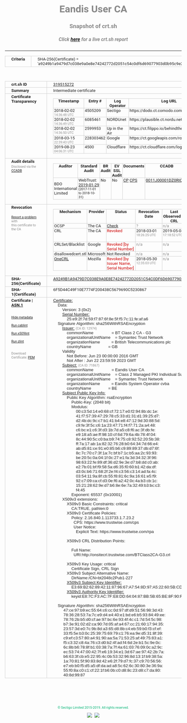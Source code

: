 # Eandis User CA
### Snapshot of crt.sh
##### Click [here](https://crt.sh/?q=A9249B1A9479D7C038E9A0E8E74242772D2051C54C0DF6D69077903D0B95C9E2) for a live crt.sh report

---
<!DOCTYPE HTML PUBLIC "-//W3C//DTD HTML 4.0 Transitional//EN">
<HTML>
<HEAD>
  <META http-equiv="Content-Type" content="text/html; charset=UTF-8">
  <TITLE>crt.sh | a9249b1a9479d7c038e9a0e8e74242772d2051c54c0df6d69077903d0b95c9e2</TITLE>
  <META name="description" content="Free CT Log Certificate Search Tool from Sectigo (formerly Comodo CA)">
  <META name="keywords" content="crt.sh, CT, Certificate Transparency, Certificate Search, SSL Certificate, Sectigo, Comodo CA">
  <LINK href="//fonts.googleapis.com/css?family=Roboto+Mono|Roboto:400,400i,700,700i" rel="stylesheet">
  <STYLE type="text/css">
    a {
      white-space: nowrap;
    }
    body {
      color: #888888;
      font: 12pt Roboto, sans-serif;
      padding-top: 10px;
      text-align: center
    }
    form {
      margin: 0px
    }
    span {
      border-radius: 10px
    }
    span.heading {
      color: #888888;
      font: 12pt Roboto, sans-serif
    }
    span.title {
      background-color: #00B373;
      color: #FFFFFF;
      font: bold 18pt Roboto, sans-serif;
      padding: 0px 5px
    }
    span.text {
      color: #888888;
      font: 10pt Roboto, sans-serif
    }
    span.whiteongrey {
      background-color: #D9D9D6;
      color: #FFFFFF;
      font: bold 18pt Roboto, sans-serif;
      padding: 0px 5px
    }
    table {
      border-collapse: collapse;
      color: #222222;
      font: 10pt Roboto, sans-serif;
      margin-left: auto;
      margin-right: auto
    }
    table.options {
      border: none;
      margin-left: 10px
    }
    td, th {
      border: 1px solid #CCCCCC;
      padding: 0px 2px;
      text-align: left;
      vertical-align: top
    }
    td.outer, th.outer {
      border: 1px solid #CCCCCC;
      padding: 2px 20px;
      text-align: left
    }
    th.heading {
      color: #888888;
      font: bold italic 12pt Roboto, sans-serif;
      padding: 20px 0px 0px;
      text-align: center
    }
    th.options, td.options {
      border: none;
      vertical-align: middle
    }
    td.text {
      font: 10pt "Roboto Mono", sans-serif;
      padding: 2px 20px
    }
    td.heading {
      border: none;
      color: #888888;
      font: 12pt Roboto, sans-serif;
      padding-top: 20px;
      text-align: center
    }
    table.lint td, th {
      text-align: center
    }
    .button {
      background-color: #00B373;
      border-radius: 10px;
      color: #FFFFFF;
      font: bold 13pt Roboto, sans-serif
    }
    .copyright {
      font: 8pt Roboto, sans-serif;
      color: #00B373
    }
    .input {
      border: 1px solid #888888;
      font-weight: bold;
      text-align: center
    }
    .small {
      font: 8pt Roboto, sans-serif;
      color: #888888
    }
    .error {
      background-color: #FFDFDF;
      color: #CC0000;
      font-weight: bold
    }
    .fatal {
      background-color: #0000AA;
      color: #FFFFFF;
      font-weight: bold
    }
    .notice {
      background-color: #FFFFDF;
      color: #606000
    }
    .warning {
      background-color: #FFEFDF;
      color: #DF6000
    }
  </STYLE>
</HEAD>
<BODY>

<TABLE>
  <TR>
    <TH class="outer">Criteria</TH>
    <TD class="outer">SHA-256(Certificate) = 'a9249b1a9479d7c038e9a0e8e74242772d2051c54c0df6d69077903d0b95c9e2'</TD>
  </TR>
</TABLE>
<BR>
<TABLE>
  <TR>
    <TH class="outer">crt.sh ID</TH>
    <TD class="outer"><A href="?id=319515272">319515272</A></TD>
  </TR>
  <TR>
    <TH class="outer">Summary</TH>
    <TD class="outer">Intermediate certificate</TD>
  </TR>
  <TR>
    <TH class="outer">Certificate<BR>Transparency</TH>
    <TD class="outer">
<TABLE class="options" style="margin-left:0px">
  <TR>
    <TH>Timestamp</TH>
    <TH>Entry #</TH>
    <TH>Log Operator</TH>
    <TH>Log URL</TH>
  </TR>
  <TR>
    <TD>2018-02-02&nbsp; <FONT class="small">14:36:48 UTC</FONT></TD>
    <TD>4505209</TD>
    <TD>Sectigo</TD>
    <TD>https://dodo.ct.comodo.com</TD>
  </TR>
  <TR>
    <TD>2018-02-02&nbsp; <FONT class="small">14:36:49 UTC</FONT></TD>
    <TD>6085461</TD>
    <TD>NORDUnet</TD>
    <TD>https://plausible.ct.nordu.net</TD>
  </TR>
  <TR>
    <TD>2018-02-02&nbsp; <FONT class="small">14:36:50 UTC</FONT></TD>
    <TD>2599953</TD>
    <TD>Up in the Air</TD>
    <TD>https://ct.filippo.io/behindthesofa</TD>
  </TR>
  <TR>
    <TD>2018-03-15&nbsp; <FONT class="small">22:39:43 UTC</FONT></TD>
    <TD>228303462</TD>
    <TD>Google</TD>
    <TD>https://ct.googleapis.com/rocketeer</TD>
  </TR>
  <TR>
    <TD>2019-08-23&nbsp; <FONT class="small">04:06:31 UTC</FONT></TD>
    <TD>4500</TD>
    <TD>Cloudflare</TD>
    <TD>https://ct.cloudflare.com/logs/nimbus2023</TD>
  </TR>
</TABLE>
    </TD>
  </TR>
  <TR>
    <TH class="outer">Audit details<BR>
      <DIV class="small" style="padding-top:3px">Disclosed via the
        <A href="//ccadb-public.secure.force.com/mozilla/PublicAllIntermediateCerts" target="_blank">CCADB</A></DIV>
    </TH>
    <TD class="outer">
<TABLE class="options" style="margin-left:0px">
  <TR>
    <TH>Auditor</TH>
    <TH>Standard Audit</TH>
    <TH>BR Audit</TH>
    <TH>EV SSL Audit</TH>
    <TH>Documents</TH>
    <TH>CCADB</TH>
    <TH>Root Owner / Certificate</TH>
  </TR>
  <TR>
    <TD style="vertical-align:middle">BDO International Limited</TD>
    <TD>WebTrust:
      <A href="https://www.cpacanada.ca/generichandlers/CPACHandler.ashx?attachmentid=224491" target="_blank">2019-01-29</A>
      <BR><FONT style="font-size:8pt">(2017-11-01 to 2018-10-31)</FONT></TD>
    <TD>No    <TD>No    <TD>
      <A href="https://www.websecurity.symantec.com/content/dam/websitesecurity/digitalassets/desktop/pdfs/repository/STN_CP.pdf" target="blank">CP</A>
      <A href="https://www.websecurity.symantec.com/content/dam/websitesecurity/digitalassets/desktop/pdfs/repository/STN%20CPS%20v3.10.pdf" target="blank">CPS</A>
    </TD>
    <TD><A href="//ccadb.force.com/0011J00001DZ0RIQA1" target="_blank">0011J00001DZ0RIQA1</A></TD>
    <TD><A href="/?id=68409">DigiCert</A></TD>
  </TR>
</TABLE>
    </TD>
  </TR>
  <TR>
    <TH class="outer">Revocation<BR><BR>
      <DIV class="small" style="padding-top:3px"><A href="?id=319515272&opt=problemreporting">Report a problem</A> with<BR>this certificate to the CA</DIV></TH>
    <TD class="outer">
      <TABLE class="options" style="margin-left:0px">
        <TR>
          <TH>Mechanism</TH>
          <TH>Provider</TH>
          <TH>Status</TH>
          <TH>Revocation Date</TH>
          <TH>Last Observed in CRL</TH>
          <TH>Last Checked <SPAN style="color:#CC0000;vertical-align:middle;font-size:70%;font-weight:normal">(Error)</SPAN></TH>
        </TR>
        <TR>
          <TD>OCSP</TD>
          <TD>The CA</TD>
          <TD><A href="?id=319515272&opt=ocsp">Check</A></TD>
          <TD><SPAN style="color:#888888">?</SPAN></TD>
          <TD><SPAN style="color:#888888">n/a</SPAN></TD>
          <TD><SPAN style="color:#888888">?</SPAN></TD>
        </TR>
        <TR>
          <TD>CRL</TD>
          <TD>The CA</TD>
          <TD><SPAN style="color:#CC0000">Revoked</SPAN></TD><TD>2018-03-01&nbsp; <FONT class="small">18:26:25 UTC</FONT></TD><TD>2019-05-08&nbsp; <FONT class="small">17:18:52 UTC</FONT></TD><TD>2019-12-04&nbsp; <FONT class="small">20:05:08 UTC</FONT></TD>
        </TR>
        <TR>
          <TD>CRLSet/Blacklist</TD>
          <TD>Google</TD>
          <TD><SPAN style="color:#CC0000">Revoked [by Serial Number]</SPAN></TD>
          <TD><SPAN style="color:#888888">n/a</SPAN></TD>
          <TD><SPAN style="color:#888888">n/a</SPAN></TD>
          <TD><SPAN style="color:#888888">n/a</SPAN></TD>
        </TR>
        <TR>
          <TD>disallowedcert.stl</TD>
          <TD>Microsoft</TD>
          <TD>Not Revoked</TD>
          <TD><SPAN style="color:#888888">n/a</SPAN></TD>
          <TD><SPAN style="color:#888888">n/a</SPAN></TD>
          <TD><SPAN style="color:#888888">n/a</SPAN></TD>
        </TR>
        <TR>
          <TD><A href="/mozilla-onecrl" target="_blank">OneCRL</A></TD>
          <TD>Mozilla</TD>
          <TD><SPAN style="color:#CC0000">Revoked [by Issuer Name, Serial Number]</SPAN></TD><TD>2018-05-30&nbsp; <FONT class="small">12:35:03 UTC</FONT></TD>
          <TD><SPAN style="color:#888888">n/a</SPAN></TD>
          <TD><SPAN style="color:#888888">n/a</SPAN></TD>
        </TR>
      </TABLE>
    </TD>
  </TR>
  <TR>
    <TH class="outer">SHA-256(Certificate)</TH>
    <TD class="outer"><A href="//censys.io/certificates/a9249b1a9479d7c038e9a0e8e74242772d2051c54c0df6d69077903d0b95c9e2">A9249B1A9479D7C038E9A0E8E74242772D2051C54C0DF6D69077903D0B95C9E2</A></TD>
  </TR>
  <TR>
    <TH class="outer">SHA-1(Certificate)</TH>
    <TD class="outer">6F5D44C49F10E7774F200438C5679690C5230867</TD>
  </TR>
  <TR>
    <TH class="outer">Certificate | <A href="?asn1=319515272">ASN.1</A>
      <SPAN class="small"><BR>
      <BR><BR><A href="?id=319515272&opt=nometadata">Hide metadata</A>
      <BR><BR><A href="?id=319515272&opt=cablint">Run cablint</A>
      <BR><BR><A href="?id=319515272&opt=x509lint">Run x509lint</A>
      <BR><BR><A href="?id=319515272&opt=zlint">Run zlint</A>
      <BR><BR><BR>Download Certificate: <A href="?d=319515272">PEM</A>
      </SPAN>
    </TH>
    <TD class="text"><A href="?d=319515272">Certificate:</A><BR>&nbsp;&nbsp;&nbsp;&nbsp;Data:<BR>&nbsp;&nbsp;&nbsp;&nbsp;&nbsp;&nbsp;&nbsp;&nbsp;Version:&nbsp;3&nbsp;(0x2)<BR>&nbsp;&nbsp;&nbsp;&nbsp;&nbsp;&nbsp;&nbsp;&nbsp;<A href="?serial=25e92f7d59f7876f8e5ff57c11feafa6">Serial&nbsp;Number:</A><BR>&nbsp;&nbsp;&nbsp;&nbsp;&nbsp;&nbsp;&nbsp;&nbsp;&nbsp;&nbsp;&nbsp;&nbsp;25:e9:2f:7d:59:f7:87:6f:8e:5f:f5:7c:11:fe:af:a6<BR>&nbsp;&nbsp;&nbsp;&nbsp;Signature&nbsp;Algorithm:&nbsp;sha256WithRSAEncryption<BR>&nbsp;&nbsp;&nbsp;&nbsp;&nbsp;&nbsp;&nbsp;&nbsp;<A href="?caid=12974">Issuer:</A> <SPAN class="small">(CA ID: 12974)</SPAN><BR>&nbsp;&nbsp;&nbsp;&nbsp;&nbsp;&nbsp;&nbsp;&nbsp;&nbsp;&nbsp;&nbsp;&nbsp;commonName&nbsp;&nbsp;&nbsp;&nbsp;&nbsp;&nbsp;&nbsp;&nbsp;&nbsp;&nbsp;&nbsp;&nbsp;&nbsp;&nbsp;&nbsp;&nbsp;=&nbsp;BT&nbsp;Class&nbsp;2&nbsp;CA&nbsp;-&nbsp;G3<BR>&nbsp;&nbsp;&nbsp;&nbsp;&nbsp;&nbsp;&nbsp;&nbsp;&nbsp;&nbsp;&nbsp;&nbsp;organizationalUnitName&nbsp;&nbsp;&nbsp;&nbsp;=&nbsp;Symantec&nbsp;Trust&nbsp;Network<BR>&nbsp;&nbsp;&nbsp;&nbsp;&nbsp;&nbsp;&nbsp;&nbsp;&nbsp;&nbsp;&nbsp;&nbsp;organizationName&nbsp;&nbsp;&nbsp;&nbsp;&nbsp;&nbsp;&nbsp;&nbsp;&nbsp;&nbsp;=&nbsp;British&nbsp;Telecommunications&nbsp;plc<BR>&nbsp;&nbsp;&nbsp;&nbsp;&nbsp;&nbsp;&nbsp;&nbsp;&nbsp;&nbsp;&nbsp;&nbsp;countryName&nbsp;&nbsp;&nbsp;&nbsp;&nbsp;&nbsp;&nbsp;&nbsp;&nbsp;&nbsp;&nbsp;&nbsp;&nbsp;&nbsp;&nbsp;=&nbsp;GB<BR>&nbsp;&nbsp;&nbsp;&nbsp;&nbsp;&nbsp;&nbsp;&nbsp;Validity<BR>&nbsp;&nbsp;&nbsp;&nbsp;&nbsp;&nbsp;&nbsp;&nbsp;&nbsp;&nbsp;&nbsp;&nbsp;Not&nbsp;Before:&nbsp;Jun&nbsp;23&nbsp;00:00:00&nbsp;2016&nbsp;GMT<BR>&nbsp;&nbsp;&nbsp;&nbsp;&nbsp;&nbsp;&nbsp;&nbsp;&nbsp;&nbsp;&nbsp;&nbsp;Not&nbsp;After&nbsp;:&nbsp;Jun&nbsp;22&nbsp;23:59:59&nbsp;2023&nbsp;GMT<BR>&nbsp;&nbsp;&nbsp;&nbsp;&nbsp;&nbsp;&nbsp;&nbsp;<A href="?caid=71867">Subject:</A> <SPAN class="small">(CA ID: 71867)</SPAN><BR>&nbsp;&nbsp;&nbsp;&nbsp;&nbsp;&nbsp;&nbsp;&nbsp;&nbsp;&nbsp;&nbsp;&nbsp;commonName&nbsp;&nbsp;&nbsp;&nbsp;&nbsp;&nbsp;&nbsp;&nbsp;&nbsp;&nbsp;&nbsp;&nbsp;&nbsp;&nbsp;&nbsp;&nbsp;=&nbsp;Eandis&nbsp;User&nbsp;CA<BR>&nbsp;&nbsp;&nbsp;&nbsp;&nbsp;&nbsp;&nbsp;&nbsp;&nbsp;&nbsp;&nbsp;&nbsp;organizationalUnitName&nbsp;&nbsp;&nbsp;&nbsp;=&nbsp;Class&nbsp;2&nbsp;Managed&nbsp;PKI&nbsp;Individual&nbsp;Subscriber&nbsp;CA<BR>&nbsp;&nbsp;&nbsp;&nbsp;&nbsp;&nbsp;&nbsp;&nbsp;&nbsp;&nbsp;&nbsp;&nbsp;organizationalUnitName&nbsp;&nbsp;&nbsp;&nbsp;=&nbsp;Symantec&nbsp;Trust&nbsp;Network<BR>&nbsp;&nbsp;&nbsp;&nbsp;&nbsp;&nbsp;&nbsp;&nbsp;&nbsp;&nbsp;&nbsp;&nbsp;organizationName&nbsp;&nbsp;&nbsp;&nbsp;&nbsp;&nbsp;&nbsp;&nbsp;&nbsp;&nbsp;=&nbsp;Eandis&nbsp;System&nbsp;Operator&nbsp;cvba<BR>&nbsp;&nbsp;&nbsp;&nbsp;&nbsp;&nbsp;&nbsp;&nbsp;&nbsp;&nbsp;&nbsp;&nbsp;countryName&nbsp;&nbsp;&nbsp;&nbsp;&nbsp;&nbsp;&nbsp;&nbsp;&nbsp;&nbsp;&nbsp;&nbsp;&nbsp;&nbsp;&nbsp;=&nbsp;BE<BR>&nbsp;&nbsp;&nbsp;&nbsp;&nbsp;&nbsp;&nbsp;&nbsp;<A href="?spkisha256=aefd3800bfc0b862ca638527704bedcf5385210b6ddb3edd24411e5841a1e569">Subject&nbsp;Public&nbsp;Key&nbsp;Info:</A><BR>&nbsp;&nbsp;&nbsp;&nbsp;&nbsp;&nbsp;&nbsp;&nbsp;&nbsp;&nbsp;&nbsp;&nbsp;Public&nbsp;Key&nbsp;Algorithm:&nbsp;rsaEncryption<BR>&nbsp;&nbsp;&nbsp;&nbsp;&nbsp;&nbsp;&nbsp;&nbsp;&nbsp;&nbsp;&nbsp;&nbsp;&nbsp;&nbsp;&nbsp;&nbsp;Public-Key:&nbsp;(2048&nbsp;bit)<BR>&nbsp;&nbsp;&nbsp;&nbsp;&nbsp;&nbsp;&nbsp;&nbsp;&nbsp;&nbsp;&nbsp;&nbsp;&nbsp;&nbsp;&nbsp;&nbsp;Modulus:<BR>&nbsp;&nbsp;&nbsp;&nbsp;&nbsp;&nbsp;&nbsp;&nbsp;&nbsp;&nbsp;&nbsp;&nbsp;&nbsp;&nbsp;&nbsp;&nbsp;&nbsp;&nbsp;&nbsp;&nbsp;00:c3:5d:14:e0:68:cf:72:17:e0:f2:94:8b:dc:1e:<BR>&nbsp;&nbsp;&nbsp;&nbsp;&nbsp;&nbsp;&nbsp;&nbsp;&nbsp;&nbsp;&nbsp;&nbsp;&nbsp;&nbsp;&nbsp;&nbsp;&nbsp;&nbsp;&nbsp;&nbsp;41:f7:57:39:47:29:78:c5:33:d1:31:d1:39:25:d7:<BR>&nbsp;&nbsp;&nbsp;&nbsp;&nbsp;&nbsp;&nbsp;&nbsp;&nbsp;&nbsp;&nbsp;&nbsp;&nbsp;&nbsp;&nbsp;&nbsp;&nbsp;&nbsp;&nbsp;&nbsp;d2:4b:dc:9c:c7:b1:41:b4:e8:47:12:9d:30:88:5d:<BR>&nbsp;&nbsp;&nbsp;&nbsp;&nbsp;&nbsp;&nbsp;&nbsp;&nbsp;&nbsp;&nbsp;&nbsp;&nbsp;&nbsp;&nbsp;&nbsp;&nbsp;&nbsp;&nbsp;&nbsp;c9:fe:3f:5c:c6:1a:23:47:71:f4:f7:71:2a:a4:48:<BR>&nbsp;&nbsp;&nbsp;&nbsp;&nbsp;&nbsp;&nbsp;&nbsp;&nbsp;&nbsp;&nbsp;&nbsp;&nbsp;&nbsp;&nbsp;&nbsp;&nbsp;&nbsp;&nbsp;&nbsp;c6:bc:e1:c6:3f:d3:1b:7d:a5:c8:f6:ac:3f:db:fe:<BR>&nbsp;&nbsp;&nbsp;&nbsp;&nbsp;&nbsp;&nbsp;&nbsp;&nbsp;&nbsp;&nbsp;&nbsp;&nbsp;&nbsp;&nbsp;&nbsp;&nbsp;&nbsp;&nbsp;&nbsp;e9:18:a5:ae:ff:98:10:cf:6d:79:6a:4b:78:4f:04:<BR>&nbsp;&nbsp;&nbsp;&nbsp;&nbsp;&nbsp;&nbsp;&nbsp;&nbsp;&nbsp;&nbsp;&nbsp;&nbsp;&nbsp;&nbsp;&nbsp;&nbsp;&nbsp;&nbsp;&nbsp;8c:44:90:5c:c0:ba:b9:74:75:c8:92:52:20:5b:38:<BR>&nbsp;&nbsp;&nbsp;&nbsp;&nbsp;&nbsp;&nbsp;&nbsp;&nbsp;&nbsp;&nbsp;&nbsp;&nbsp;&nbsp;&nbsp;&nbsp;&nbsp;&nbsp;&nbsp;&nbsp;ff:7a:17:ab:1a:82:32:76:28:b0:64:34:7d:66:e4:<BR>&nbsp;&nbsp;&nbsp;&nbsp;&nbsp;&nbsp;&nbsp;&nbsp;&nbsp;&nbsp;&nbsp;&nbsp;&nbsp;&nbsp;&nbsp;&nbsp;&nbsp;&nbsp;&nbsp;&nbsp;ab:d5:81:ce:91:e0:85:b6:c9:89:89:37:db:d7:6f:<BR>&nbsp;&nbsp;&nbsp;&nbsp;&nbsp;&nbsp;&nbsp;&nbsp;&nbsp;&nbsp;&nbsp;&nbsp;&nbsp;&nbsp;&nbsp;&nbsp;&nbsp;&nbsp;&nbsp;&nbsp;8c:7c:70:c7:3f:1a:7c:bf:b7:1c:b5:aa:2c:93:93:<BR>&nbsp;&nbsp;&nbsp;&nbsp;&nbsp;&nbsp;&nbsp;&nbsp;&nbsp;&nbsp;&nbsp;&nbsp;&nbsp;&nbsp;&nbsp;&nbsp;&nbsp;&nbsp;&nbsp;&nbsp;be:20:5c:0a:04:1f:0c:27:e1:fa:3d:34:32:3f:96:<BR>&nbsp;&nbsp;&nbsp;&nbsp;&nbsp;&nbsp;&nbsp;&nbsp;&nbsp;&nbsp;&nbsp;&nbsp;&nbsp;&nbsp;&nbsp;&nbsp;&nbsp;&nbsp;&nbsp;&nbsp;98:63:22:fe:89:df:36:d2:9e:3e:d7:b8:dd:c0:ab:<BR>&nbsp;&nbsp;&nbsp;&nbsp;&nbsp;&nbsp;&nbsp;&nbsp;&nbsp;&nbsp;&nbsp;&nbsp;&nbsp;&nbsp;&nbsp;&nbsp;&nbsp;&nbsp;&nbsp;&nbsp;e2:7b:01:bf:f9:58:5a:d6:35:f0:60:b1:42:da:df:<BR>&nbsp;&nbsp;&nbsp;&nbsp;&nbsp;&nbsp;&nbsp;&nbsp;&nbsp;&nbsp;&nbsp;&nbsp;&nbsp;&nbsp;&nbsp;&nbsp;&nbsp;&nbsp;&nbsp;&nbsp;d3:0c:b6:71:68:2f:2e:f4:c3:56:c3:14:ad:fa:4c:<BR>&nbsp;&nbsp;&nbsp;&nbsp;&nbsp;&nbsp;&nbsp;&nbsp;&nbsp;&nbsp;&nbsp;&nbsp;&nbsp;&nbsp;&nbsp;&nbsp;&nbsp;&nbsp;&nbsp;&nbsp;03:54:11:9a:8f:cb:55:f8:81:6c:9a:16:61:e5:f9:<BR>&nbsp;&nbsp;&nbsp;&nbsp;&nbsp;&nbsp;&nbsp;&nbsp;&nbsp;&nbsp;&nbsp;&nbsp;&nbsp;&nbsp;&nbsp;&nbsp;&nbsp;&nbsp;&nbsp;&nbsp;92:c7:09:ca:cf:d3:0e:f6:a2:42:0c:4a:b3:cb:1c:<BR>&nbsp;&nbsp;&nbsp;&nbsp;&nbsp;&nbsp;&nbsp;&nbsp;&nbsp;&nbsp;&nbsp;&nbsp;&nbsp;&nbsp;&nbsp;&nbsp;&nbsp;&nbsp;&nbsp;&nbsp;15:21:28:62:9e:d7:b6:8e:6e:7a:32:49:b3:bc:c3:<BR>&nbsp;&nbsp;&nbsp;&nbsp;&nbsp;&nbsp;&nbsp;&nbsp;&nbsp;&nbsp;&nbsp;&nbsp;&nbsp;&nbsp;&nbsp;&nbsp;&nbsp;&nbsp;&nbsp;&nbsp;f4:45<BR>&nbsp;&nbsp;&nbsp;&nbsp;&nbsp;&nbsp;&nbsp;&nbsp;&nbsp;&nbsp;&nbsp;&nbsp;&nbsp;&nbsp;&nbsp;&nbsp;Exponent:&nbsp;65537&nbsp;(0x10001)<BR>&nbsp;&nbsp;&nbsp;&nbsp;&nbsp;&nbsp;&nbsp;&nbsp;X509v3&nbsp;extensions:<BR>&nbsp;&nbsp;&nbsp;&nbsp;&nbsp;&nbsp;&nbsp;&nbsp;&nbsp;&nbsp;&nbsp;&nbsp;X509v3&nbsp;Basic&nbsp;Constraints:&nbsp;critical<BR>&nbsp;&nbsp;&nbsp;&nbsp;&nbsp;&nbsp;&nbsp;&nbsp;&nbsp;&nbsp;&nbsp;&nbsp;&nbsp;&nbsp;&nbsp;&nbsp;CA:TRUE,&nbsp;pathlen:0<BR>&nbsp;&nbsp;&nbsp;&nbsp;&nbsp;&nbsp;&nbsp;&nbsp;&nbsp;&nbsp;&nbsp;&nbsp;X509v3&nbsp;Certificate&nbsp;Policies:&nbsp;<BR>&nbsp;&nbsp;&nbsp;&nbsp;&nbsp;&nbsp;&nbsp;&nbsp;&nbsp;&nbsp;&nbsp;&nbsp;&nbsp;&nbsp;&nbsp;&nbsp;Policy:&nbsp;2.16.840.1.113733.1.7.23.2<BR>&nbsp;&nbsp;&nbsp;&nbsp;&nbsp;&nbsp;&nbsp;&nbsp;&nbsp;&nbsp;&nbsp;&nbsp;&nbsp;&nbsp;&nbsp;&nbsp;&nbsp;&nbsp;CPS:&nbsp;https://www.trustwise.com/cps<BR>&nbsp;&nbsp;&nbsp;&nbsp;&nbsp;&nbsp;&nbsp;&nbsp;&nbsp;&nbsp;&nbsp;&nbsp;&nbsp;&nbsp;&nbsp;&nbsp;&nbsp;&nbsp;User&nbsp;Notice:<BR>&nbsp;&nbsp;&nbsp;&nbsp;&nbsp;&nbsp;&nbsp;&nbsp;&nbsp;&nbsp;&nbsp;&nbsp;&nbsp;&nbsp;&nbsp;&nbsp;&nbsp;&nbsp;&nbsp;&nbsp;Explicit&nbsp;Text:&nbsp;https://www.trustwise.com/rpa<BR><BR>&nbsp;&nbsp;&nbsp;&nbsp;&nbsp;&nbsp;&nbsp;&nbsp;&nbsp;&nbsp;&nbsp;&nbsp;X509v3&nbsp;CRL&nbsp;Distribution&nbsp;Points:&nbsp;<BR><BR>&nbsp;&nbsp;&nbsp;&nbsp;&nbsp;&nbsp;&nbsp;&nbsp;&nbsp;&nbsp;&nbsp;&nbsp;&nbsp;&nbsp;&nbsp;&nbsp;Full&nbsp;Name:<BR>&nbsp;&nbsp;&nbsp;&nbsp;&nbsp;&nbsp;&nbsp;&nbsp;&nbsp;&nbsp;&nbsp;&nbsp;&nbsp;&nbsp;&nbsp;&nbsp;&nbsp;&nbsp;URI:http://onsitecrl.trustwise.com/BTClass2CA-G3.crl<BR><BR>&nbsp;&nbsp;&nbsp;&nbsp;&nbsp;&nbsp;&nbsp;&nbsp;&nbsp;&nbsp;&nbsp;&nbsp;X509v3&nbsp;Key&nbsp;Usage:&nbsp;critical<BR>&nbsp;&nbsp;&nbsp;&nbsp;&nbsp;&nbsp;&nbsp;&nbsp;&nbsp;&nbsp;&nbsp;&nbsp;&nbsp;&nbsp;&nbsp;&nbsp;Certificate&nbsp;Sign,&nbsp;CRL&nbsp;Sign<BR>&nbsp;&nbsp;&nbsp;&nbsp;&nbsp;&nbsp;&nbsp;&nbsp;&nbsp;&nbsp;&nbsp;&nbsp;X509v3&nbsp;Subject&nbsp;Alternative&nbsp;Name:&nbsp;<BR>&nbsp;&nbsp;&nbsp;&nbsp;&nbsp;&nbsp;&nbsp;&nbsp;&nbsp;&nbsp;&nbsp;&nbsp;&nbsp;&nbsp;&nbsp;&nbsp;DirName:/CN=bt2048c2Pub1-227<BR>&nbsp;&nbsp;&nbsp;&nbsp;&nbsp;&nbsp;&nbsp;&nbsp;&nbsp;&nbsp;&nbsp;&nbsp;<A href="?ski=e369b262894211879667a7548d97a522605bcdcb">X509v3&nbsp;Subject&nbsp;Key&nbsp;Identifier:</A><BR>&nbsp;&nbsp;&nbsp;&nbsp;&nbsp;&nbsp;&nbsp;&nbsp;&nbsp;&nbsp;&nbsp;&nbsp;&nbsp;&nbsp;&nbsp;&nbsp;E3:69:B2:62:89:42:11:87:96:67:A7:54:8D:97:A5:22:60:5B:CD:CB<BR>&nbsp;&nbsp;&nbsp;&nbsp;&nbsp;&nbsp;&nbsp;&nbsp;&nbsp;&nbsp;&nbsp;&nbsp;<A href="?ski=e87cf3ac7fe8dd640487bb5b65be8f90fd64195b">X509v3&nbsp;Authority&nbsp;Key&nbsp;Identifier:</A><BR>&nbsp;&nbsp;&nbsp;&nbsp;&nbsp;&nbsp;&nbsp;&nbsp;&nbsp;&nbsp;&nbsp;&nbsp;&nbsp;&nbsp;&nbsp;&nbsp;keyid:E8:7C:F3:AC:7F:E8:DD:64:04:87:BB:5B:65:BE:8F:90:FD:64:19:5B<BR><BR>&nbsp;&nbsp;&nbsp;&nbsp;Signature&nbsp;Algorithm:&nbsp;sha256WithRSAEncryption<BR>&nbsp;&nbsp;&nbsp;&nbsp;&nbsp;&nbsp;&nbsp;&nbsp;&nbsp;47:ce:97:b9:ec:55:64:c6:cc:0d:97:df:d9:51:56:98:3d:43:<BR>&nbsp;&nbsp;&nbsp;&nbsp;&nbsp;&nbsp;&nbsp;&nbsp;&nbsp;78:36:28:53:7a:7c:e9:d4:e4:40:e1:bd:e6:b5:93:84:49:ee:<BR>&nbsp;&nbsp;&nbsp;&nbsp;&nbsp;&nbsp;&nbsp;&nbsp;&nbsp;78:76:2b:b5:d0:cf:ae:97:bc:6e:93:4f:4c:c1:7d:54:5c:98:<BR>&nbsp;&nbsp;&nbsp;&nbsp;&nbsp;&nbsp;&nbsp;&nbsp;&nbsp;b7:3e:91:02:d2:ca:90:7d:05:af:a4:67:cc:21:60:17:94:35:<BR>&nbsp;&nbsp;&nbsp;&nbsp;&nbsp;&nbsp;&nbsp;&nbsp;&nbsp;23:57:3d:e0:7c:9b:8d:a3:65:d8:8b:c4:eb:59:b0:f3:cf:ef:<BR>&nbsp;&nbsp;&nbsp;&nbsp;&nbsp;&nbsp;&nbsp;&nbsp;&nbsp;33:f5:5e:b3:0c:25:39:75:69:79:c1:76:ea:9e:d5:31:8f:39:<BR>&nbsp;&nbsp;&nbsp;&nbsp;&nbsp;&nbsp;&nbsp;&nbsp;&nbsp;c9:ef:c3:57:80:a4:91:90:aa:5a:71:53:25:af:49:75:83:a1:<BR>&nbsp;&nbsp;&nbsp;&nbsp;&nbsp;&nbsp;&nbsp;&nbsp;&nbsp;f5:c3:32:c8:4a:76:c3:d0:b2:4f:ad:f4:6d:2e:b1:5c:9e:0c:<BR>&nbsp;&nbsp;&nbsp;&nbsp;&nbsp;&nbsp;&nbsp;&nbsp;&nbsp;6c:8b:b6:78:8f:b1:03:38:7a:7f:4a:61:03:76:09:0c:a2:9c:<BR>&nbsp;&nbsp;&nbsp;&nbsp;&nbsp;&nbsp;&nbsp;&nbsp;&nbsp;ec:53:74:47:00:42:7f:e6:19:34:e1:3d:67:ae:97:42:2b:7a:<BR>&nbsp;&nbsp;&nbsp;&nbsp;&nbsp;&nbsp;&nbsp;&nbsp;&nbsp;b6:63:3f:cb:e5:22:95:4c:0b:53:32:96:8d:13:1f:b9:38:5a:<BR>&nbsp;&nbsp;&nbsp;&nbsp;&nbsp;&nbsp;&nbsp;&nbsp;&nbsp;1a:70:81:5f:90:83:8d:42:e6:2f:79:d7:fc:37:c9:70:56:56:<BR>&nbsp;&nbsp;&nbsp;&nbsp;&nbsp;&nbsp;&nbsp;&nbsp;&nbsp;e7:eb:b0:f5:d5:a5:df:da:ad:a8:5c:62:6c:30:80:3e:36:9a:<BR>&nbsp;&nbsp;&nbsp;&nbsp;&nbsp;&nbsp;&nbsp;&nbsp;&nbsp;55:f0:8a:c0:c1:cf:22:1f:b6:0b:c0:d8:8c:23:d8:c7:da:80:<BR>&nbsp;&nbsp;&nbsp;&nbsp;&nbsp;&nbsp;&nbsp;&nbsp;&nbsp;40:8d:99:87<BR>    </TD>
  </TR>
</TABLE>

  <BR><BR><BR>

  <P class="copyright">&copy; Sectigo Limited 2015-2019. All rights reserved.</P>
  <DIV>
    <A href="https://sectigo.com/"><IMG src="/sectigo_s.png"></A>
    &nbsp;<A href="https://github.com/crtsh"><IMG src="/GitHub-Mark-32px.png"></A>
  </DIV>
</BODY>
</HTML>
